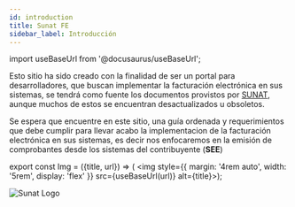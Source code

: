 ```yaml
---
id: introduction
title: Sunat FE
sidebar_label: Introducción
---
```


import useBaseUrl from '@docusaurus/useBaseUrl';

Esto sitio ha sido creado con la finalidad de ser un portal para desarrolladores, que buscan 
implementar la facturación electrónica en sus sistemas, se tendrá como fuente los documentos 
provistos por [SUNAT](http://www.sunat.gob.pe/), aunque muchos de estos se encuentran desactualizados u obsoletos.

Se espera que encuentre en este sitio, una guía ordenada y requerimientos que debe cumplir para llevar acabo la implementacion de la facturación electrónica en sus sistemas, es decir nos 
enfocaremos en la emisión de comprobantes desde los sistemas del contribuyente (**SEE**)

export const Img = ({title, url}) => ( <img style={{
      margin: '4rem auto',
      width: '5rem',
      display: 'flex'
    }} src={useBaseUrl(url)} alt={title}></img>);

<Img url="img/sunat_logo.png" title="Sunat Logo"></Img>
